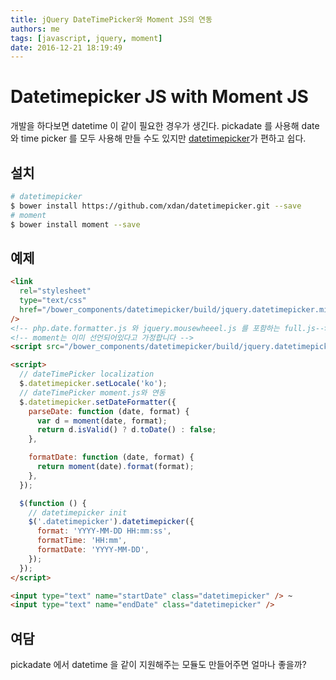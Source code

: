 ```yaml
---
title: jQuery DateTimePicker와 Moment JS의 연동
authors: me
tags: [javascript, jquery, moment]
date: 2016-12-21 18:19:49
---
```


# Datetimepicker JS with Moment JS

개발을 하다보면 datetime 이 같이 필요한 경우가 생긴다.
pickadate 를 사용해 date 와 time picker 를 모두 사용해 만들 수도 있지만
[datetimepicker](https://github.com/xdan/datetimepicker)가 편하고 쉽다.

## 설치

```bash
# datetimepicker
$ bower install https://github.com/xdan/datetimepicker.git --save
# moment
$ bower install moment --save
```

## 예제

```html
<link
  rel="stylesheet"
  type="text/css"
  href="/bower_components/datetimepicker/build/jquery.datetimepicker.min.css"
/>
<!-- php.date.formatter.js 와 jquery.mousewheeel.js 를 포함하는 full.js-->
<!-- moment는 이미 선언되어있다고 가정합니다 -->
<script src="/bower_components/datetimepicker/build/jquery.datetimepicker.full.min.js"></script>

<script>
  // dateTimePicker localization
  $.datetimepicker.setLocale('ko');
  // dateTimePicker moment.js와 연동
  $.datetimepicker.setDateFormatter({
    parseDate: function (date, format) {
      var d = moment(date, format);
      return d.isValid() ? d.toDate() : false;
    },

    formatDate: function (date, format) {
      return moment(date).format(format);
    },
  });

  $(function () {
    // datetimepicker init
    $('.datetimepicker').datetimepicker({
      format: 'YYYY-MM-DD HH:mm:ss',
      formatTime: 'HH:mm',
      formatDate: 'YYYY-MM-DD',
    });
  });
</script>

<input type="text" name="startDate" class="datetimepicker" /> ~
<input type="text" name="endDate" class="datetimepicker" />
```

## 여담

pickadate 에서 datetime 을 같이 지원해주는 모듈도 만들어주면 얼마나 좋을까?
